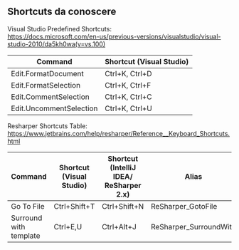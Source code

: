 ## Shortcuts da conoscere

Visual Studio Predefined Shortcuts:   
https://docs.microsoft.com/en-us/previous-versions/visualstudio/visual-studio-2010/da5kh0wa(v=vs.100)

| Command                 | Shortcut (Visual Studio) 
|-------------------------|--------------------------
| Edit.FormatDocument     | Ctrl+K, Ctrl+D
| Edit.FormatSelection    | Ctrl+K, Ctrl+F           
| Edit.CommentSelection   | Ctrl+K, Ctrl+C           
| Edit.UncommentSelection | Ctrl+K, Ctrl+U           



Resharper Shortcuts Table:  
https://www.jetbrains.com/help/resharper/Reference__Keyboard_Shortcuts.html


| Command                 | Shortcut (Visual Studio) | Shortcut (IntelliJ IDEA/ ReSharper 2.x) | Alias                    
|-------------------------|--------------------------|-----------------------------------------|--------------------------
| Go To File              | Ctrl+Shift+T             | Ctrl+Shift+N                            | ReSharper_GotoFile       
| Surround with template  | Ctrl+E,U                 | Ctrl+Alt+J                              | ReSharper_SurroundWith   

